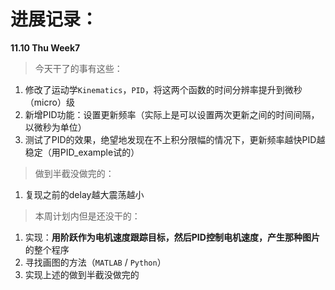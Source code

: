 <!--
 * @Author: Runze Yuan 1959180242@qq.com
 * @Date: 2022-11-12 18:23:49
 * @LastEditors: Runze Yuan 1959180242@qq.com
 * @LastEditTime: 2022-11-12 18:28:10
 * @FilePath: \RS_AS2\待办事项与每周进度\11_12.md
 * @Description: 
 * 
 * Copyright (c) 2022 by Runze Yuan 1959180242@qq.com, All Rights Reserved. 
-->
# 进展记录：
**11.10 Thu Week7**<br>
>今天干了的事有这些：<br>

1. 修改了运动学`Kinematics`，`PID`，将这两个函数的时间分辨率提升到微秒（micro）级
2. 新增PID功能：设置更新频率（实际上是可以设置两次更新之间的时间间隔，以微秒为单位）
3. 测试了PID的效果，绝望地发现在不上积分限幅的情况下，更新频率越快PID越稳定（用PID_example试的）

>做到半截没做完的：<br>
1. 复现之前的delay越大震荡越小

>本周计划内但是还没干的：<br>
1. 实现：**用阶跃作为电机速度跟踪目标，然后PID控制电机速度，产生那种图片** 的整个程序
2. 寻找画图的方法（`MATLAB` / `Python`）
3. 实现上述的做到半截没做完的